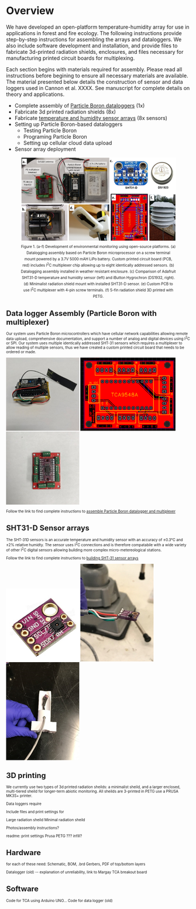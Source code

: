 # Overview

We have developed an open-platform temperature-humidity array for use in applications in forest and fire ecology. The following instructions provide step-by-step instructions for assembling the arrays and dataloggers. We also include software development and installation, and provide files to fabricate 3d-printed radiation shields, enclosures, and files necessary for manufacturing printed circuit boards for multiplexing.

 <p><p>Each section begins with materials required for assembly. Please read all instructions before begining to ensure all necessary materials are available. The material presented below details the construction of sensor and data loggers used in Cannon et al. XXXX. See manuscript for complete details on theory and applications.

* Complete assembly of [Particle Boron dataloggers](#data-logger-assembly-particle-boron-with-multiplexer) (1x)
* Fabricate 3d printed radiation shields (8x)
* Fabricate [temperature and humidity sensor arrays](#SHT31-D-Sensor-arrays) (8x sensors)
* Setting up Particle Boron-based dataloggers
  * Testing Particle Boron
  * Programing Particle Boron
  * Setting up cellular cloud data upload
* Sensor array deployment 
 
<figure>
<img src=figs/sensor-fig.PNG></img>
<figcaption align = "center"><font size = -2>Figure 1. (a-f) Development of environmental monitoring using open-source platforms. (a) Datalogging assembly based on Particle Boron microprocessor on a screw terminal mount powered by a 3.7V 5000 mAH LiPo battery. Custom printed circuit board (PCB, red) includes I<sup>2</sup>C multiplexer chip allowing up to eight identically addressed sensors. (b) Datalogging assembly installed in weather resistant enclosure. (c) Comparison of Adafruit SHT31-D temperature and humidity sensor (left) and iButton Hygrochron (DS1932, right). (d) Minimalist radiation shield mount with installed SHT31-D sensor. (e) Custom PCB to use I<sup>2</sup>C multiplexer with 4-pin screw terminals. (f) 5-fin radiation shield 3D printed with PETG.<font></figcaption>
</figure>

 # Data logger Assembly (Particle Boron with multiplexer)
 
 Our system uses Particle Boron microcontrollers which have cellular network capabilities allowing remote data upload,  comprehensive documentation, and support a number of analog and digital devices using I<sup>2</sup>C or SPI. Our system uses multiple identically addressed SHT-31 sensors which requires a multiplexer to allow reading of multiple sensors, thus we have created a custom printed circuit board that needs to be ordered or made.
 
<img src=figs/loggerassembly-10.jpg width=200></img>
<img src=figs/tca-pcb-gerber.PNG height=200></img>
<img src=figs/loggerassembly-5.jpg width=200></img>

 Follow the link to find complete instructions to <a href=pages/logger-assembly.md>assemble Particle Boron datalogger and multiplexer</a>

 # SHT31-D Sensor arrays

The SHT-31D sensors is an accurate temperature and humidity sensor with an accuracy of ±0.3°C and ±2% relative humidty. The sensor uses I<sup>2</sup>C connections and is therefore compatabile with a wide variety of other I<sup>2</sup>C digital sensors allowing building more complex micro-metereological stations.

 Follow the link to find complete instructions to <a href=pages/SHT-assembly.md>building SHT-31 sensor arrays</a>
 
<img src=figs/sht31-chip.jpg width=200></img>
<img src=figs/shtassembly_5.png width=200></img>
<img src=figs/shtassembly_10.png width=200></img>

# 3D printing

We currently use two types of 3d printed radiation sheilds: a minimalist sheild, and a larger enclosed, multi-tiered sheild for longer-term abiotic monitoring. All sheilds are 3-printed in PETG use a PRUSA MK3S+ printer.

Data loggers require 

Include files and print settings for

Large radiation sheild
Minimal radiation sheild

Photos/assembly instructions?


readme: print settings
Prusa PETG ???
infill?

# Hardware

for each of these need: Schematic, BOM, .brd Gerbers, PDF of top/bottom layers

Datalogger (old) -- explanation of unreliability, link to Margay
TCA breakout board

#  Software

Code for TCA using Arduino UNO...
Code for data logger (old)
